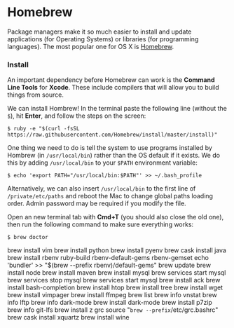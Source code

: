 # Homebrew

Package managers make it so much easier to install and update applications (for Operating Systems) or libraries (for programming languages). The most popular one for OS X is [Homebrew](http://brew.sh/).

### Install

An important dependency before Homebrew can work is the **Command Line Tools** for **Xcode**. These include compilers that will allow you to build things from source.


We can install Hombrew! In the terminal paste the following line (without the `$`), hit **Enter**, and follow the steps on the screen:

    $ ruby -e "$(curl -fsSL https://raw.githubusercontent.com/Homebrew/install/master/install)"

One thing we need to do is tell the system to use programs installed by Hombrew (in `/usr/local/bin`) rather than the OS default if it exists. We do this by adding `/usr/local/bin` to your `$PATH` environment variable:

    $ echo 'export PATH="/usr/local/bin:$PATH"' >> ~/.bash_profile

Alternatively, we can also insert `/usr/local/bin` to the first line of `/private/etc/paths` and reboot the Mac to change global paths loading order. Admin password may be required if you modify the file.

Open an new terminal tab with **Cmd+T** (you should also close the old one), then run the following command to make sure everything works:

    $ brew doctor
    
    
  brew install vim
  brew install python
  brew install pyenv
  brew cask install java
  brew install rbenv ruby-build rbenv-default-gems rbenv-gemset
  echo 'bundler' >> "$(brew --prefix rbenv)/default-gems"
  brew update
  brew install node
  brew install maven
  brew install mysql
  brew services start mysql
  brew services stop mysql
  brew services start mysql
  brew install ack
  brew install bash-completion
  brew install htop
  brew install tree
  brew install wget
  brew install vimpager
  brew install ffmpeg
  brew list
  brew info vnstat
  brew info lftp
  brew info dark-mode
  brew install dark-mode
  brew install p7zip
  brew info git-lfs
  brew install z grc
  source "`brew --prefix`/etc/grc.bashrc"
  brew cask install xquartz
  brew install wine  
